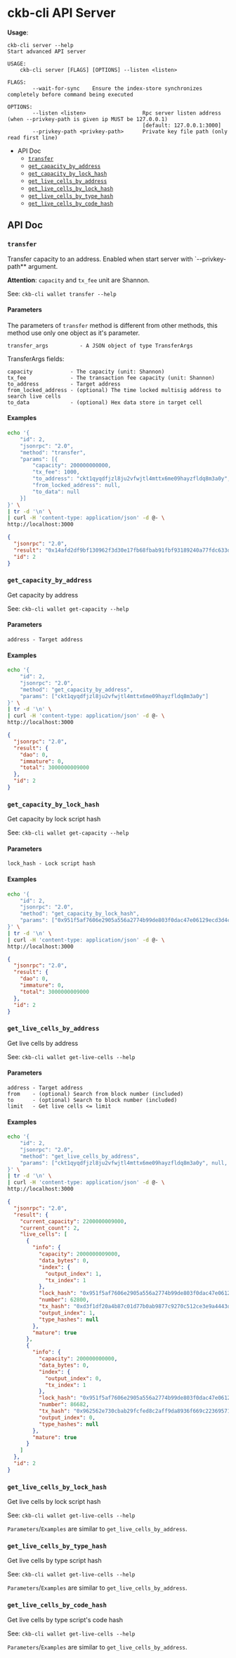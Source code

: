 # ckb-cli API Server

**Usage**:
```
ckb-cli server --help
Start advanced API server

USAGE:
    ckb-cli server [FLAGS] [OPTIONS] --listen <listen>

FLAGS:
        --wait-for-sync    Ensure the index-store synchronizes completely before command being executed

OPTIONS:
        --listen <listen>                  Rpc server listen address (when --privkey-path is given ip MUST be 127.0.0.1)
                                           [default: 127.0.0.1:3000]
        --privkey-path <privkey-path>      Private key file path (only read first line)
```

* API Doc
  * [`transfer`](#transfer)
  * [`get_capacity_by_address`](#get_capacity_by_address)
  * [`get_capacity_by_lock_hash`](#get_capacity_by_lock_hash)
  * [`get_live_cells_by_address`](#get_live_cells_by_address)
  * [`get_live_cells_by_lock_hash`](#get_live_cells_by_lock_hash)
  * [`get_live_cells_by_type_hash`](#get_live_cells_by_type_hash)
  * [`get_live_cells_by_code_hash`](#get_live_cells_by_code_hash)


## API Doc

### `transfer`

Transfer capacity to an address. Enabled when start server with `--privkey-path** argument.

**Attention**: `capacity` and `tx_fee` unit are Shannon.

See: `ckb-cli wallet transfer --help`

#### Parameters
The parameters of `transfer` method is different from other methods, this method use only one object as it's parameter.

    transfer_args          - A JSON object of type TransferArgs

TransferArgs fields:

    capacity            - The capacity (unit: Shannon)
    tx_fee              - The transaction fee capacity (unit: Shannon)
    to_address          - Target address
    from_locked_address - (optional) The time locked multisig address to search live cells
    to_data             - (optional) Hex data store in target cell

#### Examples

```bash
echo '{
    "id": 2,
    "jsonrpc": "2.0",
    "method": "transfer",
    "params": [{
        "capacity": 200000000000,
        "tx_fee": 1000,
        "to_address": "ckt1qyqdfjzl8ju2vfwjtl4mttx6me09hayzfldq8m3a0y",
        "from_locked_address": null,
        "to_data": null
    }]
}' \
| tr -d '\n' \
| curl -H 'content-type: application/json' -d @- \
http://localhost:3000
```

```json
{
  "jsonrpc": "2.0",
  "result": "0x14afd2df9bf130962f3d30e17fb68fbab91fbf93189240a77fdc633dc39e6d5a",
  "id": 2
}
```


### `get_capacity_by_address`

Get capacity by address

See: `ckb-cli wallet get-capacity --help`

#### Parameters

    address - Target address

#### Examples

```bash
echo '{
    "id": 2,
    "jsonrpc": "2.0",
    "method": "get_capacity_by_address",
    "params": ["ckt1qyqdfjzl8ju2vfwjtl4mttx6me09hayzfldq8m3a0y"]
}' \
| tr -d '\n' \
| curl -H 'content-type: application/json' -d @- \
http://localhost:3000
```

```json
{
  "jsonrpc": "2.0",
  "result": {
    "dao": 0,
    "immature": 0,
    "total": 3000000009000
  },
  "id": 2
}
```


### `get_capacity_by_lock_hash`

Get capacity by lock script hash

See: `ckb-cli wallet get-capacity --help`

#### Parameters

    lock_hash - Lock script hash


#### Examples

```bash
echo '{
    "id": 2,
    "jsonrpc": "2.0",
    "method": "get_capacity_by_lock_hash",
    "params": ["0x951f5af7606e2905a556a2774b99de803f0dac47e06129ecd3d4c42243b290ed"]
}' \
| tr -d '\n' \
| curl -H 'content-type: application/json' -d @- \
http://localhost:3000
```

```json
{
  "jsonrpc": "2.0",
  "result": {
    "dao": 0,
    "immature": 0,
    "total": 3000000009000
  },
  "id": 2
}
```


### `get_live_cells_by_address`

Get live cells by address

See: `ckb-cli wallet get-live-cells --help`

#### Parameters

    address - Target address
    from    - (optional) Search from block number (included)
    to      - (optional) Search to block number (included)
    limit   - Get live cells <= limit


#### Examples

```bash
echo '{
    "id": 2,
    "jsonrpc": "2.0",
    "method": "get_live_cells_by_address",
    "params": ["ckt1qyqdfjzl8ju2vfwjtl4mttx6me09hayzfldq8m3a0y", null, null, 2]
}' \
| tr -d '\n' \
| curl -H 'content-type: application/json' -d @- \
http://localhost:3000
```

```json
{
  "jsonrpc": "2.0",
  "result": {
    "current_capacity": 2200000009000,
    "current_count": 2,
    "live_cells": [
      {
        "info": {
          "capacity": 2000000009000,
          "data_bytes": 0,
          "index": {
            "output_index": 1,
            "tx_index": 1
          },
          "lock_hash": "0x951f5af7606e2905a556a2774b99de803f0dac47e06129ecd3d4c42243b290ed",
          "number": 62800,
          "tx_hash": "0xd3f1df20a4b87c01d77b0ab9877c9270c512ce3e9a4443deb0eb685112fc24e5",
          "output_index": 1,
          "type_hashes": null
        },
        "mature": true
      },
      {
        "info": {
          "capacity": 200000000000,
          "data_bytes": 0,
          "index": {
            "output_index": 0,
            "tx_index": 1
          },
          "lock_hash": "0x951f5af7606e2905a556a2774b99de803f0dac47e06129ecd3d4c42243b290ed",
          "number": 86682,
          "tx_hash": "0x962562e730cbab29fcfed8c2aff9da8936f669c2236957107da12c357d6847af",
          "output_index": 0,
          "type_hashes": null
        },
        "mature": true
      }
    ]
  },
  "id": 2
}
```


### `get_live_cells_by_lock_hash`

Get live cells by lock script hash

See: `ckb-cli wallet get-live-cells --help`

`Parameters`/`Examples` are similar to `get_live_cells_by_address`.


### `get_live_cells_by_type_hash`

Get live cells by type script hash

See: `ckb-cli wallet get-live-cells --help`

`Parameters`/`Examples` are similar to `get_live_cells_by_address`.


### `get_live_cells_by_code_hash`

Get live cells by type script's code hash

See: `ckb-cli wallet get-live-cells --help`

`Parameters`/`Examples` are similar to `get_live_cells_by_address`.

